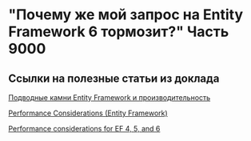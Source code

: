 # "Почему же мой запрос на Entity Framework 6 тормозит?" Часть 9000
## Ссылки на полезные статьи из доклада 

[Подводные камни Entity Framework и производительность](https://habr.com/ru/post/269901/)

[Performance Considerations (Entity Framework)](https://docs.microsoft.com/ru-ru/dotnet/framework/data/adonet/ef/performance-considerations)

[Performance considerations for EF 4, 5, and 6](https://docs.microsoft.com/ru-ru/ef/ef6/fundamentals/performance/perf-whitepaper)
